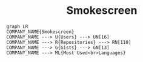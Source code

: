 <h1 align="center">Smokescreen</h1>

```mermaid
graph LR
COMPANY_NAME{Smokescreen}
COMPANY_NAME ---> U{Users} ---> UN[16]
COMPANY_NAME ---> R{Repositories} ---> RN[110]
COMPANY_NAME ---> G{Gists} ---> GN[13]
COMPANY_NAME ---> ML{Most Used<br>Languages}
```

